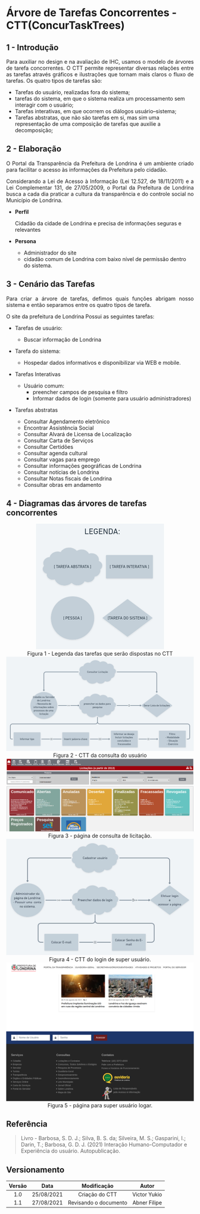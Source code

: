# Árvore de Tarefas Concorrentes - CTT(ConcurTaskTrees)

## 1 - Introdução

<p align = "justify">
Para auxiliar no design e na avaliação de IHC, usamos o modelo de árvores de tarefa concorrentes. O CTT permite representar diversas relações entre as tarefas através gráficos e ilustrações que tornam mais claros o fluxo de tarefas. Os quatro tipos de tarefas são:
</p>

- Tarefas do usuário, realizadas fora do sistema;
- tarefas do sistema, em que o sistema realiza um processamento sem interagir com o usuário;
- Tarefas interativas, em que ocorrem os diálogos usuário–sistema;
- Tarefas abstratas, que não são tarefas em si, mas sim uma representação de uma composição de
  tarefas que auxilie a decomposição;

## 2 - Elaboração

<p align = "justify">
O Portal da Transparência da Prefeitura de Londrina é um ambiente criado para facilitar o acesso às informações da Prefeitura pelo cidadão.
</p>

<p align = "justify">
Considerando a Lei de Acesso à Informação (Lei 12.527, de 18/11/2011) e a Lei Complementar 131, de 27/05/2009,  o Portal da Prefeitura de Londrina busca a cada dia praticar a cultura da transparência e do controle social no Município de Londrina.
</p>

- **Perfil**
    <p>Cidadão da cidade de Londrina e precisa de informações seguras e relevantes

- **Persona**
  - Administrador do site
  - cidadão comum de Londrina com baixo nível de permissão dentro do sistema.

## 3 - Cenário das Tarefas

<p align = "justify">
Para criar a árvore de tarefas, defimos quais funções abrigam nosso sistema e então separamos entre os quatro tipos de tarefa.
</p>

O site da prefeitura de Londrina Possui as seguintes tarefas:

- Tarefas de usuário:
  - Buscar informação de Londrina
- Tarefa do sistema:

  - Hospedar dados informativos e disponibilizar via WEB e mobile.

- Tarefas Interativas

  - Usuário comum:
    - preencher campos de pesquisa e filtro
    - Informar dados de login (somente para usuário administradores)

- Tarefas abstratas
  - Consultar Agendamento eletrônico
  - Encontrar Assistência Social
  - Consultar Alvará de Licensa de Localização
  - Consultar Carta de Serviços
  - Consultar Certidões
  - Consultar agenda cultural
  - Consultar vagas para emprego
  - Consultar informações geográficas de Londrina
  - Consultar notícias de Londrina
  - Consultar Notas fiscais de Londrina
  - Consultar obras em andamento

## 4 - Diagramas das árvores de tarefas concorrentes

<div
    style="text-align:center"><img src="../../../assets/img/task-trees/legenda.png"
>
</div>
<center>
    Figura 1 - Legenda das tarefas que serão dispostas no CTT
</center>

<div
    style="text-align:center"><img src="../../../assets/img/task-trees/CTT-consultar.png"
>
</div>
<center>
    Figura 2 - CTT da consulta do usuário
</center>

<div
    style="text-align:center"><img src="../../../assets/img/task-trees/tela-consulta.png"
>
</div>
<center>
    Figura 3 - página de consulta de licitação.
</center>

<div
    style="text-align:center"><img src="../../../assets/img/task-trees/CTT-logar.jpeg"
>
</div>
<center>
    Figura 4 - CTT do login de super usuário.
</center>

<div
    style="text-align:center"><img src="../../../assets/img/task-trees/tela-login.png"
>
</div>
<center>
    Figura 5 - página para super usuário logar.
</center>

## Referência

> Livro - Barbosa, S. D. J.; Silva, B. S. da; Silveira, M. S.; Gasparini, I.; Darin, T.; Barbosa, G. D. J. (2021) Interação Humano-Computador e Experiência do usuário. Autopublicação.

## Versionamento

| Versão |    Data    |      Modificação      |    Autor     |
| :----: | :--------: | :-------------------: | :----------: |
|  1.0   | 25/08/2021 |    Criação do CTT     | Victor Yukio |
|  1.1   | 27/08/2021 | Revisando o documento | Abner Filipe |
